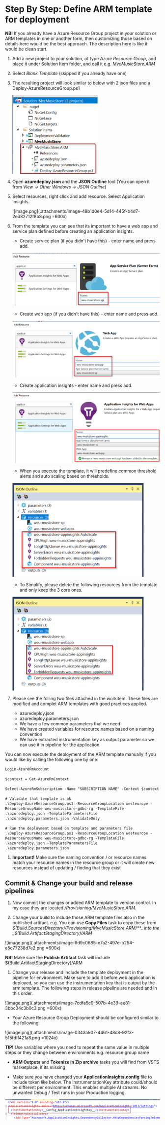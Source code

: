# Step By Step: Define ARM template for deployment #

**NB!** If you already have a Azure Resource Group project in your solution or ARM templates in one or another form, then customizing those based on details here would be the best approach. The description here is like it would be clean start.

1. Add a new project to your solution, of type _Azure Resource Group_, and place it under Solution Item folder, and call it e.g. _MvcMusicStore.ARM_

1. Select _Blank Template_ (skipped if you already have one)

1. The resulting project will look similar to below with 2 json files and a Deploy-AzureResourceGroup.ps1

   ![image.png](.attachments/image-57396ef8-7465-49eb-88f1-63accd1264db.png)

1. Open **azuredeploy.json** and the **JSON Outline** tool (You can open it from _View -> Other Windows -> JSON Outline_)

1. Select resources, right click and add resource. Select Application Insights.

   ![image.png](.attachments/image-48b1d0e4-5d14-445f-b4d7-2ed82712f8b8.png =600x)

1. From the template you can see that its important to have a web app and service plan defined before creating an application insights. 
   - Create service plan (if you didn't have this) - enter name and press add.

   ![image.png](.attachments/image-0ac0eaa8-d58d-45a0-b54c-9dc08ea27705.png)
   
   - Create web app (if you didn't have this) - enter name and press add. 

   ![image.png](.attachments/image-28faa4e9-7f6a-45b8-bd95-290f32a834ac.png)

   - Create application insights - enter name and press add.
    
   ![image.png](.attachments/image-516b24da-1605-4d4d-9d2d-2db2acbeeb39.png)

   - When you execute the template, it will predefine common threshold alerts and auto scaling based on thresholds. 

   ![image.png](.attachments/image-d52575f7-7d7b-43ae-a720-4d870d63d38e.png)

   - To Simplify, please delete the following resources from the template and only keep the 3 core ones. 

   ![image.png](.attachments/image-c0082fd0-694a-4c5a-958c-32227230723a.png) 

1. Please see the folling two files attached in the workitem. These files are modified and complet ARM templates with good practices applied.
   - azuredeploy.json
   - azuredeploy.parameters.json
   - We have a few common parameters that we need
   - We have created variables for resource names based on a naming convention
   - We have extracted instrumentation key as output parameter so we can use it in pipeline for the application

You can now execute the deployment of the ARM template manually if you would like by calling the following one by one:

```
Login-AzureRmAccount

$context = Get-AzureRmContext

Select-AzureRmSubscription -Name "SUBSCRIPTION NAME" -Context $context

# Validate that template is ok
.\Deploy-AzureResourceGroup.ps1 -ResourceGroupLocation westeurope -ResourceGroupName weu-musicstore-gdbc-rg -TemplateFile .\azuredeploy.json -TemplateParametersFile .\azuredeploy.parameters.json -ValidateOnly

# Run the deployment based on template and parameters file
.\Deploy-AzureResourceGroup.ps1 -ResourceGroupLocation westeurope -ResourceGroupName weu-musicstore-gdbc-rg -TemplateFile .\azuredeploy.json -TemplateParametersFile .\azuredeploy.parameters.json
```

1. **Important!** Make sure the naming convention / or resource names match your resource names in the resource group or it will create new resources instead of updating / finding that they exist 

## Commit & Change your build and release pipelines

1. Now commit the changes or added ARM template to version control. In my case they are located _/Provisioning/MvcMusicStore.ARM_.

1. Change your build to include those ARM template files also in the published artifact. 
e.g. You can use **Copy Files** task to copy these from _$(Build.SourcesDirectory)/Provisioning/MvcMusicStore.ARM/**_ into the _$(Build.ArtifactStagingDirectory)/ARM_ 

 ![image.png](.attachments/image-9d9c0685-e7a2-497e-b254-a5c77238d7e2.png =600x)

**NB!** Make sure the **Publish Artifact** task will include $(Build.ArtifactStagingDirectory)/ARM

1. Change your release and include the template deployment in the pipeline for environment. Make sure to add it before web application is deployed, so you can use the instrumentation key that is output by the arm template. 
The following steps in release pipeline are needed and in this order.

 ![image.png](.attachments/image-7cdfa5c9-507b-4e39-ae81-3bbc34c3b0c3.png =600x)

   - Your Azure Resource Group Deployment should be configured similar to the following:

 ![image.png](.attachments/image-0343a907-4461-48c8-92f3-515fdff421a8.png =1024x)

   **TIP!** Use variables where you need to repeat the same value in multiple steps or they change between environments e.g. resource group name 

   -  **ARM Outputs** and **Tokenize in Zip archive** tasks you will find from VSTS marketplace, if its missing

   - Make sure you have changed your **ApplicationInsights.config** file to include token like below. The InstrumentationKey attribute could/should be different per environment. This enables multiple AI streams. No unwanted Debug / Test runs in your Production logging. 

   ![image.png](.attachments/image-6892ba3e-f336-41cf-bdd7-1d576a397849.png )
